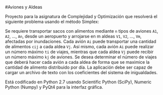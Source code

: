 #Aviones y Aldeas

Proyecto para la asignatura de Complejidad y Optimización que resolverá el siguiente problema usando el método Simplex:

Se requiere transportar sacos con alimentos mediante `n` tipos de aviones `A1`, `A2`, ..., `An`, desde un aeropuerto y arrojarse en m aldeas  `V1`, `V2`, ..., `Vm`, afectadas por inundaciones. Cada avión `Ai` puede transportar una cantidad de alimentos `cij` a cada aldea `Vj`. Así mismo, cada avión `Ai` puede realizar un número máximo `ti` de viajes, mientras que cada aldea `Vj` puede recibir un número máximo `kj` de aviones. Se desea determinar el número de viajes que deberá hacer cada avión a cada aldea de forma que se maximice la cantidad de alimento distribuido por día. La aplicación debe ser capaz de cargar un archivo de texto con los coeficientes del sistema de inigualdades.

Está codificado en Python 2.7 usando Scientific Python (SciPy), Numeric Python (Numpy) y PyQt4 para la interfaz gráfica.